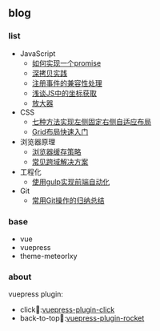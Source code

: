 ## blog


### list
- JavaScript
    - [如何实现一个promise](https://github.com/lvqq/blog-code/issues/35)
    - [深拷贝实践](https://github.com/lvqq/blog-code/issues/33)
    - [注册事件的兼容性处理](https://github.com/lvqq/blog-code/issues/25)
    - [浅谈JS中的坐标获取](https://github.com/lvqq/blog-code/issues/24)
    - [放大器](https://github.com/lvqq/blog-code/issues/23)
- CSS
    - [七种方法实现左侧固定右侧自适应布局](https://github.com/lvqq/blog-code/issues/29)
    - [Grid布局快速入门](https://github.com/lvqq/blog-code/issues/28)
- 浏览器原理
    - [浏览器缓存策略](https://github.com/lvqq/blog-code/issues/34)
    - [常见跨域解决方案](https://github.com/lvqq/blog-code/issues/30)
- 工程化
    - [使用gulp实现前端自动化](https://github.com/lvqq/blog-code/issues/31)
- Git
    - [常用Git操作的归纳总结](https://github.com/lvqq/blog-code/issues/26)


### base
- vue
- vuepress
- theme-meteorlxy

### about
vuepress plugin:
- click💖:[vuepress-plugin-click](https://github.com/lvqq/vuepress-plugin-click)
- back-to-top🚀:[vuepress-plugin-rocket](https://github.com/lvqq/vuepress-plugin-rocket)
